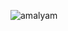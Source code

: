 <p><img align="left" src="https://github-readme-stats.vercel.app/api/top-langs?username=amalyam&show_icons=true&locale=en&layout=compact" alt="amalyam" /></p>

<!--
**amalyam/amalyam** is a ✨ _special_ ✨ repository because its `README.md` (this file) appears on your GitHub profile.

Here are some ideas to get you started:

- 🔭 I’m currently working on ...
- 🌱 I’m currently learning ...
- 👯 I’m looking to collaborate on ...
- 🤔 I’m looking for help with ...
- 💬 Ask me about ...
- 📫 How to reach me: ...
- 😄 Pronouns: ...
- ⚡ Fun fact: ...
-->
